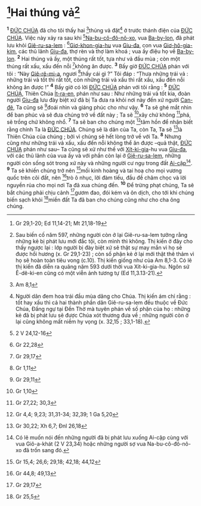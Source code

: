 # [^1@-035bedb3-7785-48c9-aa41-0415a87a1f71]Hai thúng vả[^1-035bedb3-7785-48c9-aa41-0415a87a1f71]
<sup><b>1</b></sup> [ĐỨC CHÚA]() đã cho tôi thấy hai [^2@-035bedb3-7785-48c9-aa41-0415a87a1f71]thúng vả đặt[^2-035bedb3-7785-48c9-aa41-0415a87a1f71] ở trước thánh điện của [ĐỨC CHÚA](). Việc này xảy ra sau khi [^3@-035bedb3-7785-48c9-aa41-0415a87a1f71][Na-bu-cô-đô-nô-xo](), vua [Ba-by-lon](), đã phát lưu khỏi [Giê-ru-sa-lem]() : [^4@-035bedb3-7785-48c9-aa41-0415a87a1f71][Giơ-khon-gia-hu]() vua [Giu-đa](), con vua [Giơ-hô-gia-kim](), các thủ lãnh [Giu-đa](), thợ rèn và thợ làm khoá ; vua ấy điệu họ về [Ba-by-lon](). <sup><b>2</b></sup> Hai thúng vả ấy, một thúng rất tốt, tựa như vả đầu mùa ; còn một thúng rất xấu, xấu đến nỗi [^5@-035bedb3-7785-48c9-aa41-0415a87a1f71]không ăn được. <sup><b>3</b></sup> Bấy giờ [ĐỨC CHÚA]() phán với tôi : “Này [Giê-rê-mi-a](), ngươi [^6@-035bedb3-7785-48c9-aa41-0415a87a1f71]thấy cái gì ?” Tôi đáp : “Thưa những trái vả : những trái vả tốt thì rất tốt, còn những trái vả xấu thì rất xấu, xấu đến nỗi không ăn được !” <sup><b>4</b></sup> Bấy giờ có lời [ĐỨC CHÚA]() phán với tôi rằng : <sup><b>5</b></sup> [ĐỨC CHÚA](), Thiên Chúa [Ít-ra-en](), phán như sau : Như những trái vả tốt kia, đoàn người [Giu-đa]() lưu đày biệt xứ đã bị Ta đưa ra khỏi nơi này đến xứ người [Can-đê](), Ta cũng sẽ [^7@-035bedb3-7785-48c9-aa41-0415a87a1f71]đoái nhìn và giáng phúc cho như vậy. <sup><b>6</b></sup> Ta sẽ ghé mắt nhìn để ban phúc và sẽ đưa chúng trở về đất này ; Ta sẽ [^8@-035bedb3-7785-48c9-aa41-0415a87a1f71]xây chứ không [^9@-035bedb3-7785-48c9-aa41-0415a87a1f71]phá, sẽ trồng chứ không nhổ. <sup><b>7</b></sup> Ta sẽ ban cho chúng một [^10@-035bedb3-7785-48c9-aa41-0415a87a1f71]tâm hồn để nhận biết rằng chính Ta là [ĐỨC CHÚA](). Chúng sẽ là dân của Ta, còn Ta, Ta sẽ [^11@-035bedb3-7785-48c9-aa41-0415a87a1f71]là Thiên Chúa của chúng ; bởi vì chúng sẽ hết lòng trở về với Ta. <sup><b>8</b></sup> Nhưng cũng như những trái vả xấu, xấu đến nỗi không thể ăn được –quả thật, [ĐỨC CHÚA]() phán như sau– Ta cũng sẽ xử như thế với [Xít-ki-gia]()-hu vua [Giu-đa](), với các thủ lãnh của vua ấy và với phần còn lại ở [Giê-ru-sa-lem](), những người còn sống sót trong xứ này và những người cư ngụ trong đất [Ai-cập]()[^3-035bedb3-7785-48c9-aa41-0415a87a1f71]. <sup><b>9</b></sup> Ta sẽ khiến chúng trở nên [^12@-035bedb3-7785-48c9-aa41-0415a87a1f71]mối kinh hoàng và tai hoạ cho mọi vương quốc trên cõi đất, nên [^13@-035bedb3-7785-48c9-aa41-0415a87a1f71]trò ô nhục, lời đàm tiếu, đầu đề châm chọc và lời nguyền rủa cho mọi nơi Ta đã xua chúng đến. <sup><b>10</b></sup> Để trừng phạt chúng, Ta sẽ bắt chúng phải chịu cảnh [^14@-035bedb3-7785-48c9-aa41-0415a87a1f71]gươm đao, đói kém và ôn dịch, cho tới khi chúng biến sạch khỏi [^15@-035bedb3-7785-48c9-aa41-0415a87a1f71]miền đất Ta đã ban cho chúng cũng như cho cha ông chúng.

[^1-035bedb3-7785-48c9-aa41-0415a87a1f71]: Sau biến cố năm 597, những người còn ở lại Giê-ru-sa-lem tưởng rằng những kẻ bị phát lưu mới đắc tội, còn mình thì không. Thị kiến ở đây cho thấy ngược lại : lớp người bị đày biệt xứ sẽ thật sự may mắn vì họ sẽ được hồi hương (x. Gr 29,1-23) ; còn số phận kẻ ở lại mới thật thê thảm vì họ sẽ hoàn toàn tiêu vong (c.10). Thị kiến giống như của Am 8,1-3. Có lẽ thị kiến đã diễn ra quãng năm 593 dưới thời vua Xít-ki-gia-hu. Ngôn sứ Ê-dê-ki-en cũng có một viễn ảnh tương tự (Ed 11,3.13-21).
[^2-035bedb3-7785-48c9-aa41-0415a87a1f71]: Người dân đem hoa trái đầu mùa dâng cho Chúa. Thị kiến ám chỉ rằng : tốt hay xấu thì cả hai thành phần dân Giê-ru-sa-lem đều thuộc về Đức Chúa, Đấng ngự tại Đền Thờ mà tuyên phán về số phận của họ : những kẻ đã bị phát lưu sẽ được Chúa xót thương đưa về ; những người còn ở lại cũng không mất niềm hy vọng (x. 32,15 ; 33,1-18).
[^3-035bedb3-7785-48c9-aa41-0415a87a1f71]: Có lẽ muốn nói đến những người đã bị phát lưu xuống Ai-cập cùng với vua Giô-a-khát (2 V 23,34) hoặc những người sợ vua Na-bu-cô-đô-nô-xo đã trốn sang đó.
[^1@-035bedb3-7785-48c9-aa41-0415a87a1f71]: Gr 29,1-20; Ed 11,14-21; Mt 21,18-19
[^2@-035bedb3-7785-48c9-aa41-0415a87a1f71]: Am 8,1
[^3@-035bedb3-7785-48c9-aa41-0415a87a1f71]: 2 V 24,12-16
[^4@-035bedb3-7785-48c9-aa41-0415a87a1f71]: Gr 22,28
[^5@-035bedb3-7785-48c9-aa41-0415a87a1f71]: Gr 29,17
[^6@-035bedb3-7785-48c9-aa41-0415a87a1f71]: Gr 1,11
[^7@-035bedb3-7785-48c9-aa41-0415a87a1f71]: Gr 29,11
[^8@-035bedb3-7785-48c9-aa41-0415a87a1f71]: Gr 1,10
[^9@-035bedb3-7785-48c9-aa41-0415a87a1f71]: Gr 27,22; 30,3
[^10@-035bedb3-7785-48c9-aa41-0415a87a1f71]: Gr 4,4; 9,23; 31,31-34; 32,39; 1 Ga 5,20
[^11@-035bedb3-7785-48c9-aa41-0415a87a1f71]: Gr 30,22; Xh 6,7; Đnl 26,18
[^12@-035bedb3-7785-48c9-aa41-0415a87a1f71]: Gr 15,4; 26,6; 29,18; 42,18; 44,12
[^13@-035bedb3-7785-48c9-aa41-0415a87a1f71]: Gr 44,8; 49,13
[^14@-035bedb3-7785-48c9-aa41-0415a87a1f71]: Gr 29,17
[^15@-035bedb3-7785-48c9-aa41-0415a87a1f71]: Gr 25,5